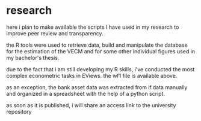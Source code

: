 # research

here i plan to make available the scripts I have used in my research to improve peer review and transparency. 

the R tools were used to retrieve data, build and manipulate the database for the estimation of the VECM 
and for some other individual figures used in my bachelor's thesis. 

due to the fact that i am still developing my R skills, i've conducted the most complex econometric tasks in EViews.
the wf1 file is available above. 

as an exception, the bank asset data was extracted from if.data manually and organized
in a spreadsheet with the help of a python script.

as soon as it is published, i will share an access link to the university repository
